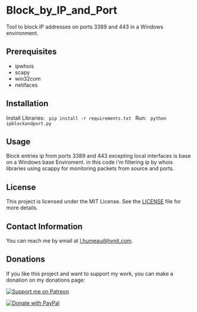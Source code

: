 # Block_by_IP_and_Port

Tool to block IP addresses on ports 3389 and 443 in a Windows environment.

## Prerequisites

* ipwhois
* scapy
* win32com
* netifaces


## Installation


Install Libraries:
<code>
pip install -r requirements.txt
 </code>
Run:
<code>
  python ipblockandport.py
</code>
 
 
## Usage

Block entries ip from ports 3389 and 443 excepting local interfaces is base on a Windows base Enviroment. in this code i'm filtering ip by whois libraries using scappy for monitoring packets from source and ports.

## License

This project is licensed under the MIT License. See the [LICENSE](LICENSE) file for more details.

## Contact Information

You can reach me by email at l.humeau@hynit.com.

## Donations

If you like this project and want to support my work, you can make a donation on my donations page:

<a href="https://www.patreon.com/HYNIT" target="_blank"><img src="https://img.shields.io/badge/Support%20me%20on-Patreon-orange.svg?logo=patreon&style=for-the-badge" alt="Support me on Patreon"></a>

<a href="https://paypal.me/LHumeau?country.x=DO&locale.x=en_US" target="_blank"><img src="https://img.shields.io/badge/Donate%20with-PayPal-blue.svg?logo=paypal&style=for-the-badge" alt="Donate with PayPal"></a>
